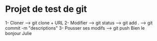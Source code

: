 # Projet de test de git 

1- Cloner --> git clone + URL
2- Modifier --> git status --> git add . --> git commit -m "descriptions"
3- Pousser ses modifs --> git push 
Bien le bonjour Julie